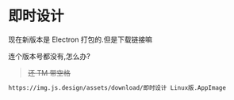 # 即时设计

现在新版本是 Electron 打包的.但是下载链接嘛

连个版本号都没有,怎么办?

> ~~还 TM 带空格~~

```txt
https://img.js.design/assets/download/即时设计 Linux版.AppImage
```
